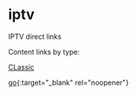 # iptv
IPTV direct links

Content links by type:


<a href="https://raw.githubusercontent.com/uti1man/iptv-in/main/classic.m3u" target="_blank">CLassic</a>

[go](http://stackoverflow.com){:target="_blank" rel="noopener"}
